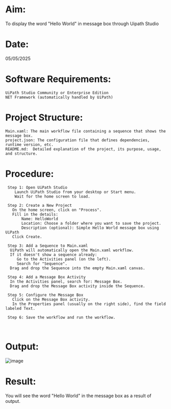 # Aim:
  To display the word "Hello World" in message box through Uipath Studio

# Date:
   05/05/2025

# Software Requirements:
    UiPath Studio Community or Enterprise Edition
    NET Framework (automatically handled by UiPath)

# Project Structure:
```
Main.xaml: The main workflow file containing a sequence that shows the message box.
project.json: The configuration file that defines dependencies, runtime version, etc.
README.md:  Detailed explanation of the project, its purpose, usage, and structure.
```

# Procedure:
```
 Step 1: Open UiPath Studio
    Launch UiPath Studio from your desktop or Start menu.
    Wait for the home screen to load.

 Step 2: Create a New Project
   On the home screen, click on "Process".
   Fill in the details:
       Name: HelloWorld
       Location: Choose a folder where you want to save the project.
       Description (optional): Simple Hello World message box using UiPath
   Click Create.

 Step 3: Add a Sequence to Main.xaml
  UiPath will automatically open the Main.xaml workflow.
  If it doesn't show a sequence already:
     Go to the Activities panel (on the left).
     Search for "Sequence".
  Drag and drop the Sequence into the empty Main.xaml canvas.

 Step 4: Add a Message Box Activity
  In the Activities panel, search for: Message Box.
  Drag and drop the Message Box activity inside the Sequence.

 Step 5: Configure the Message Box
   Click on the Message Box activity.
   In the Properties panel (usually on the right side), find the field labeled Text.

 Step 6: Save the workflow and run the workflow.

 
 ```

# Output:
   ![image](https://github.com/user-attachments/assets/b5943d02-d2db-45ad-91de-41641eb47b72)

# Result:
  You will see the word "Hello World" in the message box as a result of output. 





